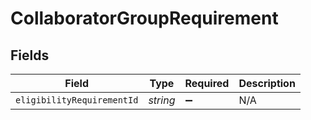# CollaboratorGroupRequirement


## Fields

| Field                      | Type                       | Required                   | Description                |
| -------------------------- | -------------------------- | -------------------------- | -------------------------- |
| `eligibilityRequirementId` | *string*                   | :heavy_minus_sign:         | N/A                        |